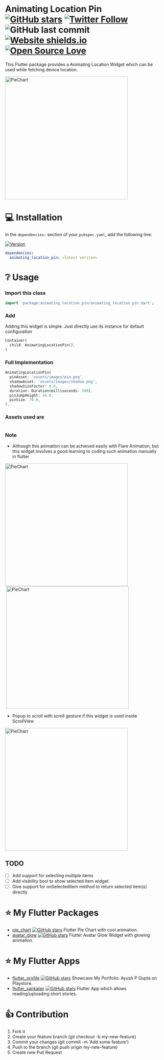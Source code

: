 # Animating Location Pin [![GitHub stars](https://img.shields.io/github/stars/apgapg/animating_location_pin.svg?style=social)](https://github.com/apgapg/animating_location_pin) [![Twitter Follow](https://img.shields.io/twitter/url/https/@ayushpgupta.svg?style=social)](https://twitter.com/ayushpgupta) ![GitHub last commit](https://img.shields.io/github/last-commit/apgapg/animating_location_pin.svg) [![Website shields.io](https://img.shields.io/website-up-down-green-red/http/shields.io.svg)](https://play.google.com/store/apps/details?id=com.coddu.flutterprofile)[![Open Source Love](https://badges.frapsoft.com/os/v2/open-source.svg?v=103)](https://github.com/apgapg/animating_location_pin)


This Flutter package provides a Animating Location Widget which can be used while fetching device location.

<img src="https://raw.githubusercontent.com/apgapg/animating_location_pin/master/src/s1.gif"  height = "400" alt="PieChart">

# 💻 Installation
In the `dependencies:` section of your `pubspec.yaml`, add the following line:

[![Version](https://img.shields.io/pub/v/animating_location_pin.svg)](https://pub.dartlang.org/packages/animating_location_pin)

```yaml
dependencies:
  animating_location_pin: <latest version>
```

# ❔ Usage

### Import this class

```dart
import 'package:animating_location_pin/animating_location_pin.dart';
```

### Add 
Adding this widget is simple. Just directly use its instance for default configuration
```dart
Container(
  child: AnimatingLocationPin(),
)
```
### Full Implementation
```dart
AnimatingLocationPin(
  pinAsset: 'assets/images/pin.png',
  shadowAsset: 'assets/images/shadow.png',
  shadowSizeFactor: 0.4,
  duration: Duration(milliseconds: 500),
  pinJumpHeight: 44.0,
  pinSize: 70.0,
),
```
### Assets used are
![]() 
### Note
- Although this animation can be achieved easily with Flare Animation, but this widget involves a good learning to coding such animation manually in flutter 

<img src="https://raw.githubusercontent.com/apgapg/animating_location_pin/master/src/s2.gif"  height = "400" alt="PieChart"> <img src="https://raw.githubusercontent.com/apgapg/animating_location_pin/master/src/s1.gif" style="margin: 0px 4px"  height = "400" alt="PieChart">

  
- Popup to scroll with scroll gesture if this widget is used inside ScrollView  

<img src="https://raw.githubusercontent.com/apgapg/animating_location_pin/master/src/s3.gif"  height = "400" alt="PieChart">

## TODO

- [ ] Add support for selecting multiple items
- [ ] Add visibility bool to show selected item widget
- [ ] Give support for onSelectedItem method to return selected item(s) directly

# ⭐ My Flutter Packages
- [pie_chart](https://pub.dartlang.org/packages/pie_chart)  [![GitHub stars](https://img.shields.io/github/stars/apgapg/pie_chart.svg?style=social)](https://github.com/apgapg/pie_chart)  Flutter Pie Chart with cool animation.
- [avatar_glow](https://pub.dartlang.org/packages/avatar_glow)  [![GitHub stars](https://img.shields.io/github/stars/apgapg/avatar_glow.svg?style=social)](https://github.com/apgapg/avatar_glow)  Flutter Avatar Glow Widget with glowing animation.

# ⭐ My Flutter Apps
- [flutter_profile](https://github.com/apgapg/flutter_profile)  [![GitHub stars](https://img.shields.io/github/stars/apgapg/flutter_profile.svg?style=social)](https://github.com/apgapg/flutter_profile)  Showcase My Portfolio: Ayush P Gupta on Playstore.
- [flutter_sankalan](https://github.com/apgapg/flutter_sankalan)  [![GitHub stars](https://img.shields.io/github/stars/apgapg/flutter_sankalan.svg?style=social)](https://github.com/apgapg/flutter_sankalan)  Flutter App which allows reading/uploading short stories.


# 👍 Contribution
1. Fork it
2. Create your feature branch (git checkout -b my-new-feature)
3. Commit your changes (git commit -m 'Add some feature')
4. Push to the branch (git push origin my-new-feature)
5. Create new Pull Request
